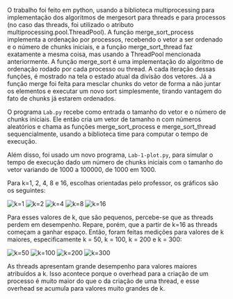 

O trabalho foi feito em python, usando a biblioteca multiprocessing para implementação dos algoritmos de mergesort para threads e para processos (no caso das threads, foi utilizado o atributo multiprocessing.pool.ThreadPool). A função merge_sort_process implementa a ordenação por processos, recebendo o vetor a ser ordenado e o número de chunks iniciais, e a função merge_sort_thread faz exatamente a mesma coisa, mas usando a ThreadPool mencionada anteriormente. A função merge_sort é uma implementação do algoritmo de ordenação rodado por cada processo ou thread. A cada iteração dessas funções, é mostrado na tela o estado atual da divisão dos vetores. Já a função merge foi feita para mesclar chunks do vetor de forma a não juntar os elementos e executar um novo sort simplesmente, tirando vantagem do fato de chunks já estarem ordenados.

O programa `Lab.py` recebe como entrada o tamanho do vetor e o número de chunks iniciais. Ele então cria um vetor de tamanho n com números aleatórios e chama as funções merge_sort_process e merge_sort_thread sequencialmente, usando a biblioteca time para computar o tempo de execução.

Além disso, foi usado um novo programa, `Lab-1-plot.py`, para simular o tempo de execução dado um número de chunks iniciais com o tamanho do vetor variando de 1000 a 100000, de 1000 em 1000.

Para k=1, 2, 4, 8 e 16, escolhas orientadas pelo professor, os gráficos são os seguintes:

![k=1](https://user-images.githubusercontent.com/26047473/229954395-efb6ca1f-383d-4e9c-8de8-2815b7ef0bb7.png)
![k=2](https://user-images.githubusercontent.com/26047473/229954724-88f3685d-dd7d-4099-83c9-b34100915750.png)
![k=4](https://user-images.githubusercontent.com/26047473/229954417-1cebcbe7-97d7-409d-a3c9-695e69df4aed.png)
![k=8](https://user-images.githubusercontent.com/26047473/229954436-352a393c-391a-4431-a73d-49a901a7b8ef.png)
![k=16](https://user-images.githubusercontent.com/26047473/229954449-e957fcec-e2d9-430b-a4c0-2204a35d06d2.png)

Para esses valores de k, que são pequenos, percebe-se que as threads perdem em desempenho. Repare, porém, que a partir de k=16 as threads começam a ganhar espaço. Então, foram feitas medições para valores de k maiores, especificamente k = 50, k = 100, k = 200 e k = 300:

![k=50](https://user-images.githubusercontent.com/26047473/229954457-693858ef-6427-4bac-80ca-deaca2b05feb.png)
![k=100](https://user-images.githubusercontent.com/26047473/229954465-9ca0d5a6-9b34-42d9-b65b-ce4077b49aa7.png)
![k=200](https://user-images.githubusercontent.com/26047473/229954471-52f57e51-df73-483e-a357-e602e2fff1e1.png)
![k=300](https://user-images.githubusercontent.com/26047473/229954476-59ae71f0-1742-4a3e-947f-edd025b490f0.png)

As threads apresentam grande desempenho para valores maiores atribuídos a k. Isso acontece porque o overhead para a criação de um processo é muito maior do que o da criação de uma thread, e esse overhead se acumula para valores muito grandes de k.
